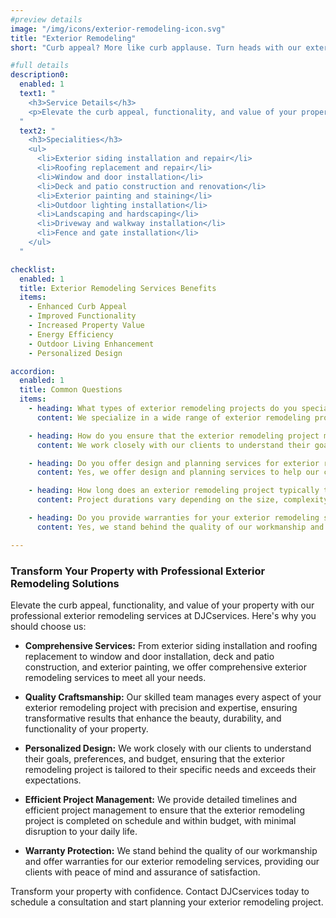 ```yaml
---
#preview details
image: "/img/icons/exterior-remodeling-icon.svg"
title: "Exterior Remodeling"
short: "Curb appeal? More like curb applause. Turn heads with our exterior upgrades."

#full details
description0:
  enabled: 1
  text1: "
    <h3>Service Details</h3>
    <p>Elevate the curb appeal, functionality, and value of your property with our professional exterior remodeling services at DJCservices. Whether you're looking to update your home's facade, enhance outdoor living spaces, or improve energy efficiency, our skilled team is here to bring your vision to life. From initial consultation and design to construction and finishing touches, we manage every aspect of your exterior remodeling project with precision and expertise. With a focus on quality craftsmanship, innovative design, and personalized service, we ensure transformative results that exceed your expectations.</p>
  "
  text2: "
    <h3>Specialities</h3>
    <ul>
      <li>Exterior siding installation and repair</li>
      <li>Roofing replacement and repair</li>
      <li>Window and door installation</li>
      <li>Deck and patio construction and renovation</li>
      <li>Exterior painting and staining</li>
      <li>Outdoor lighting installation</li>
      <li>Landscaping and hardscaping</li>
      <li>Driveway and walkway installation</li>
      <li>Fence and gate installation</li>
    </ul>
  "   

checklist:
  enabled: 1
  title: Exterior Remodeling Services Benefits
  items:
    - Enhanced Curb Appeal
    - Improved Functionality
    - Increased Property Value
    - Energy Efficiency
    - Outdoor Living Enhancement
    - Personalized Design

accordion:
  enabled: 1
  title: Common Questions
  items:
    - heading: What types of exterior remodeling projects do you specialize in?
      content: We specialize in a wide range of exterior remodeling projects, including exterior siding installation and repair, roofing replacement and repair, window and door installation, deck and patio construction and renovation, exterior painting and staining, outdoor lighting installation, landscaping and hardscaping, driveway and walkway installation, and fence and gate installation.

    - heading: How do you ensure that the exterior remodeling project meets the client's vision?
      content: We work closely with our clients to understand their goals, preferences, and budget, ensuring that the exterior remodeling project is tailored to their specific needs and exceeds their expectations.

    - heading: Do you offer design and planning services for exterior remodeling projects?
      content: Yes, we offer design and planning services to help our clients conceptualize and visualize their exterior remodeling project, ensuring that it meets their aesthetic and functional requirements.

    - heading: How long does an exterior remodeling project typically take to complete?
      content: Project durations vary depending on the size, complexity, and scope of the exterior remodeling project. We provide detailed timelines during the planning phase and work efficiently to complete the project within the agreed-upon timeframe.

    - heading: Do you provide warranties for your exterior remodeling services?
      content: Yes, we stand behind the quality of our workmanship and offer warranties for our exterior remodeling services, providing our clients with peace of mind and assurance of satisfaction.

---
```


### Transform Your Property with Professional Exterior Remodeling Solutions

Elevate the curb appeal, functionality, and value of your property with our professional exterior remodeling services at DJCservices. Here's why you should choose us:

- **Comprehensive Services:** From exterior siding installation and roofing replacement to window and door installation, deck and patio construction, and exterior painting, we offer comprehensive exterior remodeling services to meet all your needs.

- **Quality Craftsmanship:** Our skilled team manages every aspect of your exterior remodeling project with precision and expertise, ensuring transformative results that enhance the beauty, durability, and functionality of your property.

- **Personalized Design:** We work closely with our clients to understand their goals, preferences, and budget, ensuring that the exterior remodeling project is tailored to their specific needs and exceeds their expectations.

- **Efficient Project Management:** We provide detailed timelines and efficient project management to ensure that the exterior remodeling project is completed on schedule and within budget, with minimal disruption to your daily life.

- **Warranty Protection:** We stand behind the quality of our workmanship and offer warranties for our exterior remodeling services, providing our clients with peace of mind and assurance of satisfaction.

Transform your property with confidence. Contact DJCservices today to schedule a consultation and start planning your exterior remodeling project.
